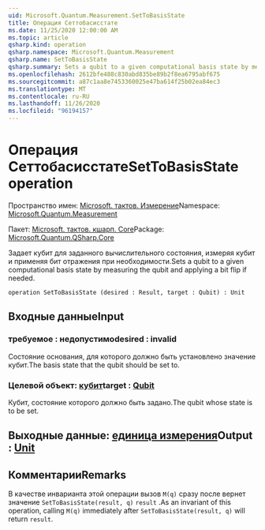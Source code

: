 ```yaml
---
uid: Microsoft.Quantum.Measurement.SetToBasisState
title: Операция Сеттобасисстате
ms.date: 11/25/2020 12:00:00 AM
ms.topic: article
qsharp.kind: operation
qsharp.namespace: Microsoft.Quantum.Measurement
qsharp.name: SetToBasisState
qsharp.summary: Sets a qubit to a given computational basis state by measuring the qubit and applying a bit flip if needed.
ms.openlocfilehash: 2612bfe488c830abd835be89b2f8ea6795abf675
ms.sourcegitcommit: a87c1aa8e7453360025e47ba614f25b02ea84ec3
ms.translationtype: MT
ms.contentlocale: ru-RU
ms.lasthandoff: 11/26/2020
ms.locfileid: "96194157"
---
```

# <a name="settobasisstate-operation"></a><span data-ttu-id="8939d-102">Операция Сеттобасисстате</span><span class="sxs-lookup"><span data-stu-id="8939d-102">SetToBasisState operation</span></span>

<span data-ttu-id="8939d-103">Пространство имен: [Microsoft. тактов. Измерение](xref:Microsoft.Quantum.Measurement)</span><span class="sxs-lookup"><span data-stu-id="8939d-103">Namespace: [Microsoft.Quantum.Measurement](xref:Microsoft.Quantum.Measurement)</span></span>

<span data-ttu-id="8939d-104">Пакет: [Microsoft. тактов. кшарп. Core](https://nuget.org/packages/Microsoft.Quantum.QSharp.Core)</span><span class="sxs-lookup"><span data-stu-id="8939d-104">Package: [Microsoft.Quantum.QSharp.Core](https://nuget.org/packages/Microsoft.Quantum.QSharp.Core)</span></span>


<span data-ttu-id="8939d-105">Задает кубит для заданного вычислительного состояния, измеряя кубит и применяя бит отражения при необходимости.</span><span class="sxs-lookup"><span data-stu-id="8939d-105">Sets a qubit to a given computational basis state by measuring the qubit and applying a bit flip if needed.</span></span>

```qsharp
operation SetToBasisState (desired : Result, target : Qubit) : Unit
```


## <a name="input"></a><span data-ttu-id="8939d-106">Входные данные</span><span class="sxs-lookup"><span data-stu-id="8939d-106">Input</span></span>

### <a name="desired--__invalidresult__"></a><span data-ttu-id="8939d-107">требуемое __: <Result> недопустимо__</span><span class="sxs-lookup"><span data-stu-id="8939d-107">desired : __invalid<Result>__</span></span>

<span data-ttu-id="8939d-108">Состояние основания, для которого должно быть установлено значение кубит.</span><span class="sxs-lookup"><span data-stu-id="8939d-108">The basis state that the qubit should be set to.</span></span>


### <a name="target--qubit"></a><span data-ttu-id="8939d-109">Целевой объект: [кубит](xref:microsoft.quantum.lang-ref.qubit)</span><span class="sxs-lookup"><span data-stu-id="8939d-109">target : [Qubit](xref:microsoft.quantum.lang-ref.qubit)</span></span>

<span data-ttu-id="8939d-110">Кубит, состояние которого должно быть задано.</span><span class="sxs-lookup"><span data-stu-id="8939d-110">The qubit whose state is to be set.</span></span>



## <a name="output--unit"></a><span data-ttu-id="8939d-111">Выходные данные: [единица измерения](xref:microsoft.quantum.lang-ref.unit)</span><span class="sxs-lookup"><span data-stu-id="8939d-111">Output : [Unit](xref:microsoft.quantum.lang-ref.unit)</span></span>



## <a name="remarks"></a><span data-ttu-id="8939d-112">Комментарии</span><span class="sxs-lookup"><span data-stu-id="8939d-112">Remarks</span></span>

<span data-ttu-id="8939d-113">В качестве инварианта этой операции вызов `M(q)` сразу после вернет значение `SetToBasisState(result, q)` `result` .</span><span class="sxs-lookup"><span data-stu-id="8939d-113">As an invariant of this operation, calling `M(q)` immediately after `SetToBasisState(result, q)` will return `result`.</span></span>